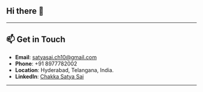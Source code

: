 ## Hi there 👋
---

## 📫 Get in Touch  

- **Email**: [satyasai.ch10@gmail.com](mailto:satyasai.ch10@gmail.com)  
- **Phone**: +91 8977782002  
- **Location**: Hyderabad, Telangana, India.
- **LinkedIn**: [Chakka Satya Sai](https://www.linkedin.com/in/satya-sai-chakka/)  

---
<!--
**saichakka10/saichakka10** is a ✨ _special_ ✨ repository because its `README.md` (this file) appears on your GitHub profile.

Here are some ideas to get you started:

- 🔭 I’m currently working on ...
- 🌱 I’m currently learning ...
- 👯 I’m looking to collaborate on ...
- 🤔 I’m looking for help with ...
- 💬 Ask me about ...
- 📫 How to reach me: ...
- 😄 Pronouns: ...
- ⚡ Fun fact: ...
-->
